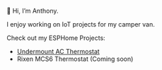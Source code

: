 👋 Hi, I’m Anthony.

I enjoy working on IoT projects for my camper van.

Check out my ESPHome Projects:

- [Undermount AC Thermostat](https://anthonysecco.github.io/undermount-ac-esphome-thermostat/)
- Rixen MCS6 Thermostat (Coming soon)

<!---
asecco1/asecco1 is a ✨ special ✨ repository because its `README.md` (this file) appears on your GitHub profile.
You can click the Preview link to take a look at your changes.
--->
